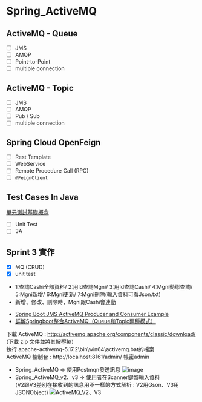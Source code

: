 # Spring_ActiveMQ

## ActiveMQ - Queue
- [ ] JMS
- [ ] AMQP
- [ ] Point-to-Point
- [ ] multiple connection

## ActiveMQ - Topic
- [ ] JMS
- [ ] AMQP
- [ ] Pub / Sub
- [ ] multiple connection

## Spring Cloud OpenFeign
- [ ] Rest Template
- [ ] WebService
- [ ] Remote Procedure Call (RPC)
- [ ] `@FeignClient`

## Test Cases In Java

[單元測試基礎概念](https://hackmd.io/@IDdlPCCwQoeX-9DvmEbLyw/rkE57lHXi)

- [ ] Unit Test
- [ ] 3A

## Sprint 3 實作
- [x] MQ (CRUD)
- [x] unit test
  
- 1:查詢Cashi全部資料/ 2:用Id查詢Mgni/ 3:用Id查詢Cashi/ 4:Mgni動態查詢/ 5:Mgni新增/ 6:Mgni更新/ 7:Mgni刪除(輸入資料可看Json.txt)  
- 新增、修改、刪除時，Mgni跟Cashi會連動  
  
* [Spring Boot JMS ActiveMQ Producer and Consumer Example](https://javatute.com/spring-boot/spring-boot-jms-activemq-producer-and-consumer-example/)
* [詳解Springboot整合ActiveMQ（Queue和Topic兩種模式）](https://www.796t.com/article.php?id=18089)

下載 ActiveMQ : http://activemq.apache.org/components/classic/download/ (下載 zip 文件並將其解壓縮)  
執行 apache-activemq-5.17.2\bin\win64\activemq.bat的檔案  
ActiveMQ 控制台 : http://localhost:8161/admin/ 帳密admin  

* Spring_ActiveMQ => 使用Postmqn發送訊息
![image](https://user-images.githubusercontent.com/84082054/200127309-b62db102-9f38-40fd-92df-6eda7844ca8c.png)
* Spring_ActiveMQ_v2、v3 => 使用者在Scanner鍵盤輸入資料  
  (V2跟V3差別在接收到的訊息用不一樣的方式解析 : V2用Gson、V3用JSONObject)
![ActiveMQ_V2、V3](https://user-images.githubusercontent.com/84082054/200127318-e2153724-00ba-421c-81cb-0ea31331218b.jpg)
